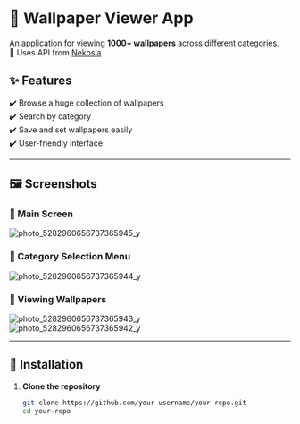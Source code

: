 # 🌟 Wallpaper Viewer App  
An application for viewing **1000+ wallpapers** across different categories.  
📌 Uses API from [Nekosia](https://nekosia.cat)  

## ✨ Features  
✔️ Browse a huge collection of wallpapers  
✔️ Search by category  
✔️ Save and set wallpapers easily  
✔️ User-friendly interface  

---

## 🖼️ Screenshots  

### 📍 Main Screen  
![photo_5282960656737365945_y](https://github.com/user-attachments/assets/ab0ed8fb-8c1e-49c9-b06c-0319f49fedab)  

### 📂 Category Selection Menu  
![photo_5282960656737365944_y](https://github.com/user-attachments/assets/a60078e6-071e-487c-ac2f-8e63b7fdd890)  

### 🎨 Viewing Wallpapers  
![photo_5282960656737365943_y](https://github.com/user-attachments/assets/6514b999-4bf7-4298-9e9b-a4766d24aa99)  
![photo_5282960656737365942_y](https://github.com/user-attachments/assets/5bc4e64e-2c15-47a4-b3ae-21946d32398f)  

---

## 🔧 Installation  
1. **Clone the repository**  
   ```sh
   git clone https://github.com/your-username/your-repo.git
   cd your-repo
